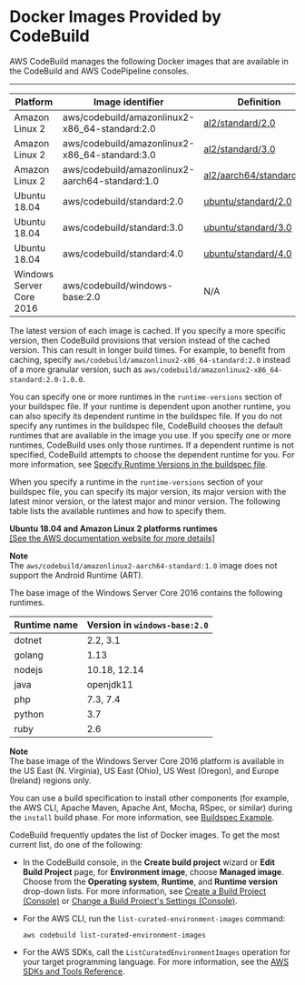 # Docker Images Provided by CodeBuild<a name="build-env-ref-available"></a>

AWS CodeBuild manages the following Docker images that are available in the CodeBuild and AWS CodePipeline consoles\.


****  

| Platform | Image identifier | Definition | 
| --- | --- | --- | 
| Amazon Linux 2 | aws/codebuild/amazonlinux2\-x86\_64\-standard:2\.0 | [al2/standard/2\.0](https://github.com/aws/aws-codebuild-docker-images/tree/master/al2/x86_64/standard/2.0) | 
| Amazon Linux 2 | aws/codebuild/amazonlinux2\-x86\_64\-standard:3\.0 | [al2/standard/3\.0](https://github.com/aws/aws-codebuild-docker-images/tree/master/al2/x86_64/standard/3.0) | 
| Amazon Linux 2 | aws/codebuild/amazonlinux2\-aarch64\-standard:1\.0 | [al2/aarch64/standard/1\.0](https://github.com/aws/aws-codebuild-docker-images/tree/master/al2/aarch64/standard/1.0) | 
| Ubuntu 18\.04 | aws/codebuild/standard:2\.0 | [ubuntu/standard/2\.0](https://github.com/aws/aws-codebuild-docker-images/tree/master/ubuntu/standard/2.0) | 
| Ubuntu 18\.04 | aws/codebuild/standard:3\.0 | [ubuntu/standard/3\.0](https://github.com/aws/aws-codebuild-docker-images/tree/master/ubuntu/standard/3.0) | 
| Ubuntu 18\.04 | aws/codebuild/standard:4\.0 | [ubuntu/standard/4\.0](https://github.com/aws/aws-codebuild-docker-images/tree/master/ubuntu/standard/4.0) | 
| Windows Server Core 2016 | aws/codebuild/windows\-base:2\.0 | N/A | 

 The latest version of each image is cached\. If you specify a more specific version, then CodeBuild provisions that version instead of the cached version\. This can result in longer build times\. For example, to benefit from caching, specify `aws/codebuild/amazonlinux2-x86_64-standard:2.0` instead of a more granular version, such as `aws/codebuild/amazonlinux2-x86_64-standard:2.0-1.0.0`\. 

 You can specify one or more runtimes in the `runtime-versions` section of your buildspec file\. If your runtime is dependent upon another runtime, you can also specify its dependent runtime in the buildspec file\. If you do not specify any runtimes in the buildspec file, CodeBuild chooses the default runtimes that are available in the image you use\. If you specify one or more runtimes, CodeBuild uses only those runtimes\. If a dependent runtime is not specified, CodeBuild attempts to choose the dependent runtime for you\. For more information, see [Specify Runtime Versions in the buildspec file](build-spec-ref.md#runtime-versions-buildspec-file)\. 

 When you specify a runtime in the `runtime-versions` section of your buildspec file, you can specify its major version, its major version with the latest minor version, or the latest major and minor version\. The following table lists the available runtimes and how to specify them\. 


**Ubuntu 18\.04 and Amazon Linux 2 platforms runtimes**  
[\[See the AWS documentation website for more details\]](http://docs.aws.amazon.com/codebuild/latest/userguide/build-env-ref-available.html)

**Note**  
The `aws/codebuild/amazonlinux2-aarch64-standard:1.0` image does not support the Android Runtime \(ART\)\.

 The base image of the Windows Server Core 2016 contains the following runtimes\. 


| Runtime name | Version in `windows-base:2.0` | 
| --- | --- | 
| dotnet | 2\.2, 3\.1 | 
| golang | 1\.13 | 
| nodejs | 10\.18, 12\.14 | 
| java | openjdk11 | 
| php | 7\.3, 7\.4 | 
| python | 3\.7 | 
| ruby | 2\.6 | 

**Note**  
 The base image of the Windows Server Core 2016 platform is available in the US East \(N\. Virginia\), US East \(Ohio\), US West \(Oregon\), and Europe \(Ireland\) regions only\. 

You can use a build specification to install other components \(for example, the AWS CLI, Apache Maven, Apache Ant, Mocha, RSpec, or similar\) during the `install` build phase\. For more information, see [Buildspec Example](build-spec-ref.md#build-spec-ref-example)\.

CodeBuild frequently updates the list of Docker images\. To get the most current list, do one of the following:
+ In the CodeBuild console, in the **Create build project** wizard or **Edit Build Project** page, for **Environment image**, choose **Managed image**\. Choose from the **Operating system**, **Runtime**, and **Runtime version** drop\-down lists\. For more information, see [Create a Build Project \(Console\)](create-project.md#create-project-console) or [Change a Build Project's Settings \(Console\)](change-project.md#change-project-console)\.
+ For the AWS CLI, run the `list-curated-environment-images` command:

  ```
  aws codebuild list-curated-environment-images
  ```
+ For the AWS SDKs, call the `ListCuratedEnvironmentImages` operation for your target programming language\. For more information, see the [AWS SDKs and Tools Reference](sdk-ref.md)\.